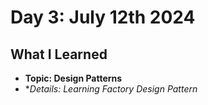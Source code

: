 # Day 3: July 12th 2024

## What I Learned
- **Topic: Design Patterns**
- **Details: Learning Factory Design Pattern*

